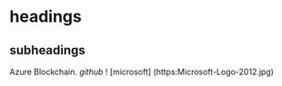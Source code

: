 # headings

## subheadings
Azure Blockchain. *github*
! [microsoft] (https:Microsoft-Logo-2012.jpg)

